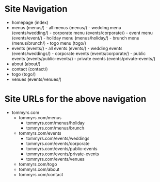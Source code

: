 # Site Navigation
- homepage (index)
- menus (menus/)
		- all menus (menus/)
		- wedding menu (events/wedding/)
		- corporate menu (events/corporate/)
		- event menu (events/event/)
		- holiday menu (menus/holiday/)
		- brunch menu (menus/brunch/)
		- togo menu (togo/)
- events (events/)
		- all events (events/)
		- wedding events (events/weddings/)
		- corporate events (events/corporate/)
		- public events (events/public-events/)
		- private events (events/private-events/)
- about (about/)
- contact (contact/)
- togo (togo/)
- venues (events/venues/)

# Site URLs for the above navigation
- tommyrs.com
	- tommyrs.com/menus
		- tommyrs.com/menus/holiday
		- tommyrs.com/menus/brunch
	- tommyrs.com/events
		- tommyrs.com/events/weddings
		- tommyrs.com/events/corporate
		- tommyrs.com/events/public-events
		- tommyrs.com/events/private-events
		- tommyrs.com/events/venues
	- tommyrs.com/togo
	- tommyrs.com/about
	- tommyrs.com/contact
